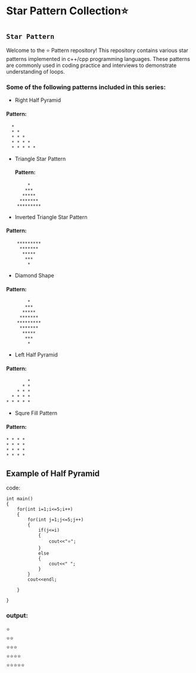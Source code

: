# Star Pattern Collection⭐

## `Star Pattern` 
Welcome to the ⭐ Pattern repository! This repository contains various star patterns implemented in c++/cpp programming languages. These patterns are commonly used in coding practice and interviews to demonstrate understanding of loops.

### Some of the following patterns included in this series:

- Right Half Pyramid
#### Pattern:
  ```
    *
    * *
    * * *
    * * * *
    * * * * *
  ```

- Triangle Star Pattern
  #### Pattern:
```
        *
       ***
      *****
     *******
    *********
```
- Inverted Triangle Star Pattern
#### Pattern:
```
    *********
     *******
      *****
       ***
        *
```

- Diamond Shape
#### Pattern:
```
        *
       ***
      *****
     *******
    *********
     *******
      *****
       ***
        *
```

- Left Half Pyramid
#### Pattern:
```
        *
      * *
    * * * 
  * * * *
* * * * *
```


- Squre Fill Pattern
#### Pattern:
```
* * * *
* * * *
* * * *
* * * *
```


## Example of Half Pyramid
code:
```
int main()
{
    for(int i=1;i<=5;i++)
    {
        for(int j=1;j<=5;j++)
        {
            if(j<=i)
            {
                cout<<"⭐";
            }
            else
            {
                cout<<" ";
            }
        }
        cout<<endl;
        
    }
    
}
```
### output:
<div>⭐</div>
<div>⭐⭐</div>
<div>⭐⭐⭐</div>
<div>⭐⭐⭐⭐</div>
<div>⭐⭐⭐⭐⭐</div>
